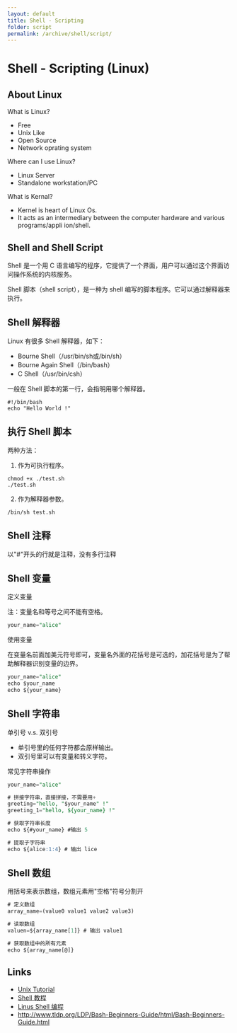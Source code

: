 ```yaml
---
layout: default
title: Shell - Scripting
folder: script
permalink: /archive/shell/script/
---
```


# Shell - Scripting (Linux)

## About Linux

What is Linux?
- Free
- Unix Like
- Open Source
- Network oprating system

Where can I use Linux?
- Linux Server
- Standalone workstation/PC

What is Kernal?
- Kernel is heart of Linux Os.
- It acts as an intermediary between the computer hardware and various programs/appli
ion/shell.

## Shell and Shell Script

Shell 是一个用 C 语言编写的程序，它提供了一个界面，用户可以通过这个界面访问操作系统的内核服务。

Shell 脚本（shell script），是一种为 shell 编写的脚本程序。它可以通过解释器来执行。

## Shell 解释器

Linux 有很多 Shell 解释器，如下：
- Bourne Shell（/usr/bin/sh或/bin/sh）
- Bourne Again Shell（/bin/bash）
- C Shell（/usr/bin/csh）

一般在 Shell 脚本的第一行，会指明用哪个解释器。

~~~ shell
#!/bin/bash
echo "Hello World !"
~~~

## 执行 Shell 脚本

两种方法：

1. 作为可执行程序。

~~~ shell
chmod +x ./test.sh
./test.sh
~~~

2. 作为解释器参数。

~~~ shell
/bin/sh test.sh
~~~

## Shell 注释

以"#"开头的行就是注释，没有多行注释

## Shell 变量

定义变量

注：变量名和等号之间不能有空格。

~~~ sql
your_name="alice"
~~~

使用变量

在变量名前面加美元符号即可，变量名外面的花括号是可选的，加花括号是为了帮助解释器识别变量的边界。

~~~ sql
your_name="alice"
echo $your_name
echo ${your_name}
~~~

## Shell 字符串

单引号 v.s. 双引号
- 单引号里的任何字符都会原样输出。
- 双引号里可以有变量和转义字符。

常见字符串操作

~~~ sql
your_name="alice"

# 拼接字符串，直接拼接，不需要用+
greeting="hello, "$your_name" !"
greeting_1="hello, ${your_name} !"

# 获取字符串长度
echo ${#your_name} #输出 5

# 提取子字符串
echo ${alice:1:4} # 输出 lice
~~~

## Shell 数组

用括号来表示数组，数组元素用"空格"符号分割开

~~~ sql
# 定义数组
array_name=(value0 value1 value2 value3)

# 读取数组
valuen=${array_name[1]} # 输出 value1

# 获取数组中的所有元素
echo ${array_name[@]}
~~~

## Links

- [Unix Tutorial](http://www.ee.surrey.ac.uk/Teaching/Unix)
- [Shell 教程](http://www.runoob.com/linux/linux-shell.html)
- [Linus Shell 编程](http://www.cnblogs.com/xuqiang/archive/2011/04/27/2031034.html)
- <http://www.tldp.org/LDP/Bash-Beginners-Guide/html/Bash-Beginners-Guide.html>
